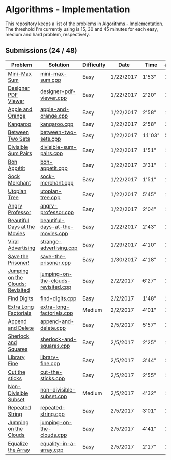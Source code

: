 # Algorithms - Implementation

This repository keeps a list of the problems in [Algorithms - Implementation](https://www.hackerrank.com/domains/algorithms/implementation). The threshold I'm currently using is 15, 30 and 45 minutes for each easy, medium and hard problem, respectively.

## Submissions (24 / 48)

|Problem|Solution|Difficulty|Date|Time|#Sub|Comment|
|---|---|---|---|---|---|---|
|[Mini-Max Sum](https://www.hackerrank.com/challenges/mini-max-sum)|[mini-max-sum.cpp](mini-max-sum.cpp)|Easy|1/22/2017|1'53"|1||
|[Designer PDF Viewer](https://www.hackerrank.com/challenges/designer-pdf-viewer)|[designer-pdf-viewer.cpp](designer-pdf-viewer.cpp)|Easy|1/22/2017|2'20"|1||
|[Apple and Orange](https://www.hackerrank.com/challenges/apple-and-orange)|[apple-and-orange.cpp](apple-and-orange.cpp)|Easy|1/22/2017|2'58"|1||
|[Kangaroo](https://www.hackerrank.com/challenges/kangaroo)|[kangaroo.cpp](kangaroo.cpp)|Easy|1/22/2017|2'58"|2||
|[Between Two Sets](https://www.hackerrank.com/challenges/between-two-sets)|[between-two-sets.cpp](between-two-sets.cpp)|Easy|1/22/2017|11'03"|5||
|[Divisible Sum Pairs](https://www.hackerrank.com/challenges/divisible-sum-pairs)|[divisible-sum-pairs.cpp](divisible-sum-pairs.cpp)|Easy|1/22/2017|1'51"|1||
|[Bon Appétit](https://www.hackerrank.com/challenges/bon-appetit)|[bon-appetit.cpp](bon-appetit.cpp)|Easy|1/22/2017|3'31"|1||
|[Sock Merchant](https://www.hackerrank.com/challenges/sock-merchant)|[sock-merchant.cpp](sock-merchant.cpp)|Easy|1/22/2017|1'51"|1||
|[Utopian Tree](https://www.hackerrank.com/challenges/utopian-tree)|[utopian-tree.cpp](utopian-tree.cpp)|Easy|1/22/2017|5'45"|1||
|[Angry Professor](https://www.hackerrank.com/challenges/angry-professor)|[angry-professor.cpp](angry-professor.cpp)|Easy|1/22/2017|2'04"|1||
|[Beautiful Days at the Movies](https://www.hackerrank.com/challenges/beautiful-days-at-the-movies)|[beautiful-days-at-the-movies.cpp](beautiful-days-at-the-movies.cpp)|Easy|1/22/2017|2'43"|1||
|[Viral Advertising](https://www.hackerrank.com/challenges/strange-advertising)|[strange-advertising.cpp](strange-advertising.cpp)|Easy|1/29/2017|4'10"|1||
|[Save the Prisoner!](https://www.hackerrank.com/challenges/save-the-prisoner)|[save-the-prisoner.cpp](save-the-prisoner.cpp)|Easy|1/30/2017|4'18"|1||
|[Jumping on the Clouds: Revisited](https://www.hackerrank.com/challenges/jumping-on-the-clouds-revisited)|[jumping-on-the-clouds-revisited.cpp](jumping-on-the-clouds-revisited.cpp)|Easy|2/2/2017|6'27"|1||
|[Find Digits](https://www.hackerrank.com/challenges/find-digits)|[find-digits.cpp](find-digits.cpp)|Easy|2/2/2017|1'48"|1||
|[Extra Long Factorials](https://www.hackerrank.com/challenges/extra-long-factorials)|[extra-long-factorials.cpp](extra-long-factorials.cpp)|Medium|2/2/2017|4'01"|1||
|[Append and Delete](https://www.hackerrank.com/challenges/append-and-delete)|[append-and-delete.cpp](append-and-delete.cpp)|Easy|2/5/2017|5'57"|2||
|[Sherlock and Squares](https://www.hackerrank.com/challenges/sherlock-and-squares)|[sherlock-and-squares.cpp](sherlock-and-squares.cpp)|Easy|2/5/2017|2'25"|1||
|[Library Fine](https://www.hackerrank.com/challenges/library-fine)|[library-fine.cpp](library-fine.cpp)|Easy|2/5/2017|3'44"|2||
|[Cut the sticks](https://www.hackerrank.com/challenges/cut-the-sticks)|[cut-the-sticks.cpp](cut-the-sticks.cpp)|Easy|2/5/2017|2'55"|1||
|[Non-Divisible Subset](https://www.hackerrank.com/challenges/non-divisible-subset)|[non-divisible-subset.cpp](non-divisible-subset.cpp)|Medium|2/5/2017|4'32"|1||
|[Repeated String](https://www.hackerrank.com/challenges/repeated-string)|[repeated-string.cpp](repeated-string.cpp)|Easy|2/5/2017|3'01"|1||
|[Jumping on the Clouds](https://www.hackerrank.com/challenges/jumping-on-the-clouds)|[jumping-on-the-clouds.cpp](jumping-on-the-clouds.cpp)|Easy|2/5/2017|4'41"|1||
|[Equalize the Array](https://www.hackerrank.com/challenges/equality-in-a-array)|[equality-in-a-array.cpp](equality-in-a-array.cpp)|Easy|2/5/2017|2'17"|1||